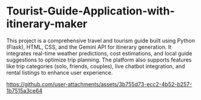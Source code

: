 # Tourist-Guide-Application-with-itinerary-maker
This project is a comprehensive travel and tourism guide built using Python (Flask), HTML, CSS, and the Gemini API for itinerary generation. It integrates real-time weather predictions, cost estimations, and local guide suggestions to optimize trip planning. The platform also supports features like trip categories (solo, friends, couples), live chatbot integration, and rental listings to enhance user experience.



https://github.com/user-attachments/assets/3b755d73-ecc2-4b52-b257-1b7515a3ce64

